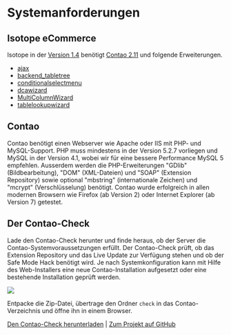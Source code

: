 # Systemanforderungen

## Isotope eCommerce

Isotope in der [Version 1.4][1] benötigt [Contao 2.11][2] und folgende Erweiterungen.

* [ajax][3]
* [backend_tabletree][4]
* [conditionalselectmenu][5]
* [dcawizard][6]
* [MultiColumnWizard][7]
* [tablelookupwizard][8]


## Contao

Contao benötigt einen Webserver wie Apache oder IIS mit PHP- und MySQL-Support.
PHP muss mindestens in der Version 5.2.7 vorliegen und MySQL in der Version 4.1,
wobei wir für eine bessere Performance MySQL 5 empfehlen. Ausserdem werden die PHP-Erweiterungen "GDlib" (Bildbearbeitung), "DOM" (XML-Dateien) und
"SOAP" (Extension Repository) sowie optional "mbstring" (internationale Zeichen)
und "mcrypt" (Verschlüsselung) benötigt. Contao wurde erfolgreich in allen modernen
Browsern wie Firefox (ab Version 2) oder Internet Explorer (ab Version 7) getestet.


## Der Contao-Check

Lade den Contao-Check herunter und finde heraus, ob der Server die
Contao-Systemvoraussetzungen erfüllt. Der Contao-Check prüft, ob das
Extension Repository und das Live Update zur Verfügung stehen und ob der Safe Mode
Hack benötigt wird. Je nach Systemkonfiguration kann mit Hilfe des
Web-Installers eine neue Contao-Installation aufgesetzt oder eine bestehende
Installation geprüft werden.

![](https://raw.github.com/contao/docs/2.11/manual/de/images/contao-check.jpg)

Entpacke die Zip-Datei, übertrage den Ordner `check` in das Contao-Verzeichnis und 
öffne ihn in einem Browser.

[Den Contao-Check herunterladen][9] | [Zum Projekt auf GitHub][10]


[1]: https://contao.org/de/extension-list/view/isotope.10040089.de.html
[2]: https://github.com/contao/core/archive/support/2.11.zip
[3]: https://contao.org/de/extension-list/view/ajax.de.html
[4]: https://contao.org/de/extension-list/view/backend_tabletree.de.html
[5]: https://contao.org/de/extension-list/view/conditionalselectmenu.de.html
[6]: https://contao.org/de/extension-list/view/dcawizard.de.html
[7]: https://contao.org/de/extension-list/view/MultiColumnWizard.de.html
[8]: https://contao.org/de/extension-list/view/tablelookupwizard.de.html
[9]: https://github.com/contao/check/zipball/master
[10]: https://github.com/contao/check